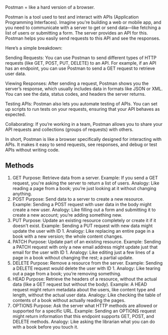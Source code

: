Postman = like a hard version of a browser.

Postman is a tool used to test and interact with APIs (Application Programming Interfaces).
Imagine you're building a web or mobile app, and you need to communicate with a server to get or send data—like fetching a list of users or submitting a form. The server provides an API for this. Postman helps you easily send requests to this API and see the responses.

Here’s a simple breakdown:

Sending Requests: 
You can use Postman to send different types of HTTP requests (like GET, POST, PUT, DELETE) to an API. For example, if an API has an endpoint, you can use Postman to send a GET request to retrieve user data.

Viewing Responses: 
After sending a request, Postman shows you the server’s response, which usually includes data in formats like JSON or XML. You can see the data, status codes, and headers the server returns.

Testing APIs: 
Postman also lets you automate testing of APIs. You can set up scripts to run tests on your requests, ensuring that your API behaves as expected.

Collaborating: 
If you’re working in a team, Postman allows you to share your API requests and collections (groups of requests) with others.

In short, Postman is like a browser specifically designed for interacting with APIs. It makes it easy to send requests, see responses, and debug or test APIs without writing code.

## Methods 

1. GET
Purpose: Retrieve data from a server.
Example: If you send a GET request, you're asking the server to return a list of users.
Analogy: Like reading a page from a book; you’re just looking at it without changing anything.
2. POST
Purpose: Send data to a server to create a new resource.
Example: Sending a POST request with user data in the body might create a new user.
Analogy: Like filling out a form and submitting it to create a new account; you’re adding something new.
3. PUT
Purpose: Update an existing resource completely or create it if it doesn't exist.
Example: Sending a PUT request with new data might update the user with ID 1.
Analogy: Like replacing an entire page in a book with a new version; the whole content changes.
4. PATCH
Purpose: Update part of an existing resource.
Example: Sending a PATCH request with only a new email address might update just that email for the user with ID 1.
Analogy: Like editing just a few lines of a page in a book without changing the rest; a partial update.
5. DELETE
Purpose: Remove a resource from the server.
Example: Sending a DELETE request would delete the user with ID 1.
Analogy: Like tearing out a page from a book; you’re removing something.
6. HEAD
Purpose: Retrieve the headers of a resource, without the actual data (like a GET request but without the body).
Example: A HEAD request might return metadata about the users, like content type and length, without the actual user data.
Analogy: Like checking the table of contents of a book without actually reading the pages.
7. OPTIONS
Purpose: Ask the server what HTTP methods are allowed or supported for a specific URL.
Example: Sending an OPTIONS request might return information that this endpoint supports GET, POST, and DELETE methods.
Analogy: Like asking the librarian what you can do with a book before you touch it.







